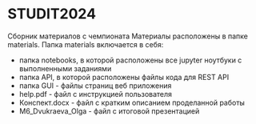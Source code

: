 # STUDIT2024
Сборник материалов с чемпионата
Материалы расположены в папке materials.
Папка materials включается в себя:
- папка notebooks, в которой расположены все jupyter ноутбуки с выполненными заданиями
- папка API, в которой расположены файлы кода для REST API
- папка GUI - файлы страниц веб приложения
- help.pdf - файл с инструкцией пользователя
- Конспект.docx - файл с кратким описанием проделанной работы
-  М6_Dvukraeva_Olga - файл с итоговой презентацией
